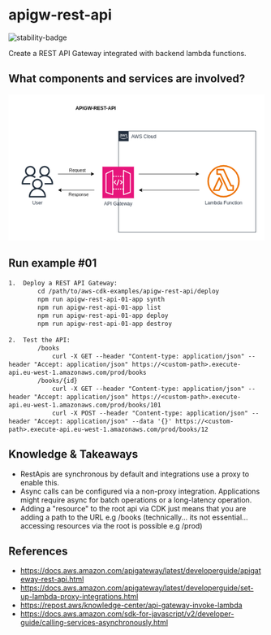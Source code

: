 # apigw-rest-api


![stability-badge](https://img.shields.io/badge/stability-Stable-success.svg?style=for-the-badge)


Create a REST API Gateway integrated with backend lambda functions.

## What components and services are involved?

<img src="./diagram.png" width="550"/>

## Run example #01
``` 
1.  Deploy a REST API Gateway:
        cd /path/to/aws-cdk-examples/apigw-rest-api/deploy
        npm run apigw-rest-api-01-app synth
        npm run apigw-rest-api-01-app list
        npm run apigw-rest-api-01-app deploy
        npm run apigw-rest-api-01-app destroy
        
2.  Test the API:
        /books
            curl -X GET --header "Content-type: application/json" --header "Accept: application/json" https://<custom-path>.execute-api.eu-west-1.amazonaws.com/prod/books
        /books/{id}
            curl -X GET --header "Content-type: application/json" --header "Accept: application/json" https://<custom-path>.execute-api.eu-west-1.amazonaws.com/prod/books/101
            curl -X POST --header "Content-type: application/json" --header "Accept: application/json" --data '{}' https://<custom-path>.execute-api.eu-west-1.amazonaws.com/prod/books/12
```


## Knowledge & Takeaways
* RestApis are synchronous by default and integrations use a proxy to enable this.
* Async calls can be configured via a non-proxy integration. Applications might require async for batch operations or a long-latency operation.
* Adding a "resource" to the root api via CDK just means that you are adding a path to the URL e.g /books (technically... its not essential... accessing resources via the root is possible e.g /prod)

## References
* https://docs.aws.amazon.com/apigateway/latest/developerguide/apigateway-rest-api.html
* https://docs.aws.amazon.com/apigateway/latest/developerguide/set-up-lambda-proxy-integrations.html
* https://repost.aws/knowledge-center/api-gateway-invoke-lambda
* https://docs.aws.amazon.com/sdk-for-javascript/v2/developer-guide/calling-services-asynchronously.html